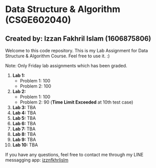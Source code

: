Data Structure & Algorithm (CSGE602040)
========
## Created by: Izzan Fakhril Islam (1606875806)

Welcome to this code repository.
This is my Lab Assignment for Data Structure & Algorithm Course.
Feel free to use it. :)

Note: Only Friday lab assignments which has been graded.

1. **Lab 1:**
	- Problem 1: 100
	- Problem 2: 100
2. **Lab 2:**
	- Problem 1: 100
	- Problem 2: 90 (**Time Limit Exceeded** at 10th test case)
3. **Lab 3:**
	TBA
4. **Lab 4:**
	TBA
5. **Lab 5:**
	TBA
6. **Lab 6:**
	TBA
7. **Lab 7:**
	TBA
8. **Lab 8:**
	TBA
9. **Lab 9:**
	TBA
10. **Lab 10:**
	TBA

If you have any questions, feel free to contact me through my
LINE messagging app: [izznfkhrlislm](http://line.me/ti/p/~izznfkhrlislm)
